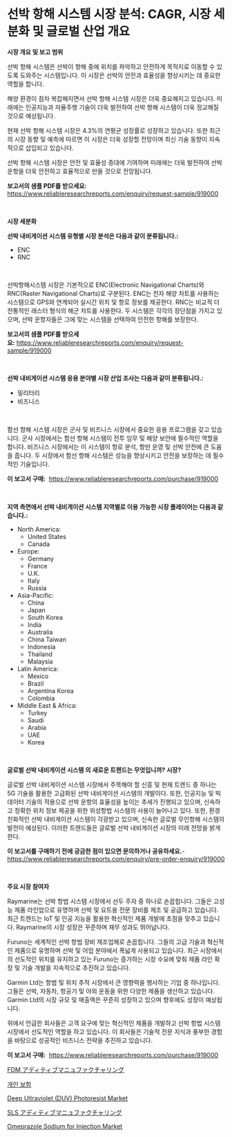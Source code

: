 <p><h1>선박 항해 시스템 시장 분석: CAGR, 시장 세분화 및 글로벌 산업 개요</h1></p><p><strong>시장 개요 및 보고 범위</strong></p>
<p><p>선박 항해 시스템은 선박이 항해 중에 위치를 파악하고 안전하게 목적지로 이동할 수 있도록 도와주는 시스템입니다. 이 시장은 선박의 안전과 효율성을 향상시키는 데 중요한 역할을 합니다. </p><p>해양 환경이 점차 복잡해지면서 선박 항해 시스템 시장은 더욱 중요해지고 있습니다. 미래에는 인공지능과 자율주행 기술이 더욱 발전하여 선박 항해 시스템이 더욱 정교해질 것으로 예상됩니다. </p><p>현재 선박 항해 시스템 시장은 4.3%의 연평균 성장률로 성장하고 있습니다. 또한 최근의 시장 동향 및 예측에 따르면 이 시장은 더욱 성장할 전망이며 최신 기술 동향이 지속적으로 삽입되고 있습니다. </p><p>선박 항해 시스템 시장은 안전 및 효율성 증대에 기여하며 미래에는 더욱 발전하여 선박 운항을 더욱 안전하고 효율적으로 만들 것으로 전망됩니다.</p></p>
<p><strong>보고서의 샘플 PDF를 받으세요:</strong> <a href="https://www.reliableresearchreports.com/enquiry/request-sample/919000">https://www.reliableresearchreports.com/enquiry/request-sample/919000</a></p>
<p>&nbsp;</p>
<p><strong>시장 세분화</strong></p>
<p><strong>선박 내비게이션 시스템 유형별 시장 분석은 다음과 같이 분류됩니다.:</strong></p>
<p><ul><li>ENC</li><li>RNC</li></ul></p>
<p>&nbsp;</p>
<p><p>선박항해시스템 시장은 기본적으로 ENC(Electronic Navigational Charts)와 RNC(Raster Navigational Charts)로 구분된다. ENC는 전자 해양 차트를 사용하는 시스템으로 GPS와 연계되어 실시간 위치 및 항로 정보를 제공한다. RNC는 비교적 더 전통적인 래스터 형식의 해군 차트를 사용한다. 두 시스템은 각각의 장단점을 가지고 있으며, 선박 운항자들은 그에 맞는 시스템을 선택하여 안전한 항해를 보장한다.</p></p>
<p><strong>보고서의 샘플 PDF를 받으세요:</strong>&nbsp;<a href="https://www.reliableresearchreports.com/enquiry/request-sample/919000">https://www.reliableresearchreports.com/enquiry/request-sample/919000</a></p>
<p>&nbsp;</p>
<p><strong> 선박 내비게이션 시스템 응용 분야별 시장 산업 조사는 다음과 같이 분류됩니다.:</strong></p>
<p><ul><li>밀리터리</li><li>비즈니스</li></ul></p>
<p>&nbsp;</p>
<p><p>함선 항해 시스템 시장은 군사 및 비즈니스 시장에서 중요한 응용 프로그램을 갖고 있습니다. 군사 시장에서는 함선 항해 시스템이 전투 임무 및 해양 보안에 필수적인 역할을 합니다. 비즈니스 시장에서는 이 시스템이 항로 분석, 항만 운영 및 선박 안전에 큰 도움을 줍니다. 두 시장에서 함선 항해 시스템은 성능을 향상시키고 안전을 보장하는 데 필수적인 기술입니다.</p></p>
<p><strong>이 보고서 구매:</strong>&nbsp; <a href="https://www.reliableresearchreports.com/purchase/919000">https://www.reliableresearchreports.com/purchase/919000</a></p>
<p>&nbsp;</p>
<p><strong>지역 측면에서 선박 내비게이션 시스템 지역별로 이용 가능한 시장 플레이어는 다음과 같습니다.:</strong></p>
<p><ul>
    <li>
        North America:
        <ul>
            <li>United States</li>
            <li>Canada</li>
        </ul>
    </li>
    <li>
        Europe:
        <ul>
            <li>Germany</li>
            <li>France</li>
            <li>U.K.</li>
            <li>Italy</li>
            <li>Russia</li>
        </ul>
    </li>
    <li>
        Asia-Pacific:
        <ul>
            <li>China</li>
            <li>Japan</li>
            <li>South Korea</li>
            <li>India</li>
            <li>Australia</li>
            <li>China Taiwan</li>
            <li>Indonesia</li>
            <li>Thailand</li>
            <li>Malaysia</li>
        </ul>
    </li>
    <li>
        Latin America:
        <ul>
            <li>Mexico</li>
            <li>Brazil</li>
            <li>Argentina Korea</li>
            <li>Colombia</li>
        </ul>
    </li>
    <li>
        Middle East & Africa:
        <ul>
            <li>Turkey</li>
            <li>Saudi</li>
            <li>Arabia</li>
            <li>UAE</li>
            <li>Korea</li>
        </ul>
    </li>
    </ul></p>
<p>&nbsp;</p>
<p><strong>글로벌 선박 내비게이션 시스템 의 새로운 트렌드는 무엇입니까? 시장?</strong></p>
<p><p>글로벌 선박 내비게이션 시스템 시장에서 주목해야 할 신흥 및 현재 트렌드 중 하나는 5G 기술을 활용한 고급화된 선박 내비게이션 시스템의 개발이다. 또한, 인공지능 및 빅데이터 기술의 적용으로 선박 운항의 효율성을 높이는 추세가 진행되고 있으며, 신속하고 정확한 위치 정보 제공을 위한 위성항법 시스템의 사용이 늘어나고 있다. 또한, 환경 친화적인 선박 내비게이션 시스템이 각광받고 있으며, 신속한 글로벌 무인항해 시스템의 발전이 예상된다. 이러한 트렌드들은 글로벌 선박 내비게이션 시장의 미래 전망을 밝게 한다.</p></p>
<p><strong>이 보고서를 구매하기 전에 궁금한 점이 있으면 문의하거나 공유하세요.</strong>- <a href="https://www.reliableresearchreports.com/enquiry/pre-order-enquiry/919000">https://www.reliableresearchreports.com/enquiry/pre-order-enquiry/919000</a></p>
<p>&nbsp;</p>
<p><strong>주요 시장 참여자</strong></p>
<p><p>Raymarine는 선박 항법 시스템 시장에서 선두 주자 중 하나로 손꼽힙니다. 그들은 고성능 제품 라인업으로 유명하며 선박 및 요트용 전문 장비를 제조 및 공급하고 있습니다. 최근 트렌드는 IoT 및 인공 지능을 활용한 혁신적인 제품 개발에 초점을 맞추고 있습니다. Raymarine의 시장 성장은 꾸준하며 재무 성과도 뛰어납니다.</p><p>Furuno는 세계적인 선박 항법 장비 제조업체로 손꼽힙니다. 그들의 고급 기술과 혁신적인 제품으로 유명하며 선박 및 어업 분야에서 폭넓게 사용되고 있습니다. 최근 시장에서의 선도적인 위치를 유지하고 있는 Furuno는 증가하는 시장 수요에 맞춰 제품 라인 확장 및 기술 개발을 지속적으로 추진하고 있습니다.</p><p>Garmin Ltd는 항법 및 위치 추적 시장에서 큰 영향력을 행사하는 기업 중 하나입니다. 그들은 선박, 자동차, 항공기 및 야외 운동을 위한 다양한 제품을 생산하고 있습니다. Garmin Ltd의 시장 규모 및 매출액은 꾸준히 성장하고 있으며 향후에도 성장이 예상됩니다.</p><p>위에서 언급한 회사들은 고객 요구에 맞는 혁신적인 제품을 개발하고 선박 항법 시스템 시장에서 선도적인 역할을 하고 있습니다. 이 회사들은 기술적 전문 지식과 풍부한 경험을 바탕으로 성공적인 비즈니스 전략을 추진하고 있습니다.</p></p>
<p><strong>이 보고서 구매:</strong>&nbsp;&nbsp;<a href="https://www.reliableresearchreports.com/purchase/919000">https://www.reliableresearchreports.com/purchase/919000</a></p>
<p><p><a href="https://github.com/mohamedbakry57/Market-Research-Report-List-2/blob/main/3330897182729.md">FDM アディティブマニュファクチャリング</a></p><p><a href="https://github.com/sougarounis/Market-Research-Report-List-2/blob/main/2279306182720.md">개인 보험</a></p><p><a href="https://issuu.com/reportprime-2/docs/deep-ultraviolet-duv-photoresist-market-size-2030.">Deep Ultraviolet (DUV) Photoresist Market</a></p><p><a href="https://github.com/lababdou/Market-Research-Report-List-2/blob/main/7472382182730.md">SLS アディティブマニュファクチャリング</a></p><p><a href="https://github.com/Paul14Anderson63/Market-Research-Report-List-3/blob/main/omeprazole-sodium-for-injection-market.md">Omeprazole Sodium for Injection Market</a></p></p>
